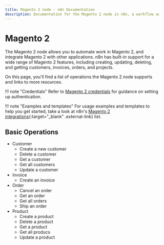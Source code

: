 ```yaml
---
title: Magento 2 node - n8n Documentation
description: Documentation for the Magento 2 node in n8n, a workflow automation platform. Includes details of operations and configuration, and links to examples and credentials information.
---
```


# Magento 2

The Magento 2 node allows you to automate work in Magento 2, and integrate Magento 2 with other applications. n8n has built-in support for a wide range of Magento 2 features, including creating, updating, deleting, and getting customers, invoices, orders, and projects. 

On this page, you'll find a list of operations the Magento 2 node supports and links to more resources.

!!! note "Credentials"
    Refer to [Magento 2 credentials](/integrations/builtin/credentials/magento2/) for guidance on setting up authentication. 

!!! note "Examples and templates"
    For usage examples and templates to help you get started, take a look at n8n's [Magento 2 integrations](https://n8n.io/integrations/magento-2/){:target="_blank" .external-link} list.


## Basic Operations

* Customer
    * Create a new customer
    * Delete a customer
    * Get a customer
    * Get all customers
    * Update a customer
* Invoice
    * Create an invoice
* Order
    * Cancel an order
    * Get an order
    * Get all orders
    * Ship an order
* Product
    * Create a product
    * Delete a product
    * Get a product
    * Get all producs
    * Update a product

